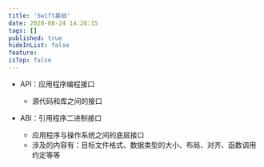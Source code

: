 ```yaml
---
title: 'Swift基础'
date: 2020-08-24 14:28:15
tags: []
published: true
hideInList: false
feature: 
isTop: false
---
```

- API：应用程序编程接口
    - 源代码和库之间的接口

- ABI：引用程序二进制接口
    - 应用程序与操作系统之间的底层接口
    - 涉及的内容有：目标文件格式、数据类型的大小、布局、对齐、函数调用约定等等

